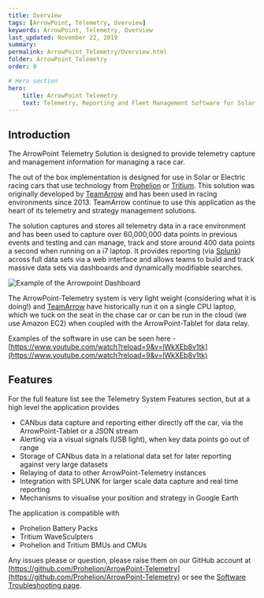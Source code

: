 ```yaml
---
title: Overview
tags: [ArrowPoint, Telemetry, Overview]
keywords: ArrowPoint, Telemetry, Overview
last_updated: November 22, 2019
summary:
permalink: ArrowPoint_Telemetry/Overview.html
folder: ArrowPoint_Telemetry
order: 0

# Hero section
hero:
    title: ArrowPoint Telemetry
    text: Telemetry, Reporting and Fleet Management Software for Solar Car Racing
---
```


## Introduction

The ArrowPoint Telemetry Solution is designed to provide telemetry capture and management information for managing a race car.

The out of the box implementation is designed for use in Solar or Electric racing cars that use technology from [Prohelion](https://www.prohelion.com/) or [Tritium](https://www.tritium.com.au/). This solution was originally developed by [TeamArrow](https://www.teamarrow.com.au/) and has been used in racing environments since 2013. TeamArrow continue to use this application as the heart of its telemetry and strategy management solutions.

The solution captures and stores all telemetry data in a race environment and has been used to capture over 60,000,000 data points in previous events and testing and can manage, track and store around 400 data points a second when running on a i7 laptop. It provides reporting (via [Splunk](https://www.splunk.com/)) across full data sets via a web interface and allows teams to build and track massive data sets via dashboards and dynamically modifiable searches.

![Example of the Arrowpoint Dashboard]({{site.dox.baseurl}}/images/telemetry_analysis.png)

The ArrowPoint-Telemetry system is very light weight (considering what it is doing!) and [TeamArrow](https://www.teamarrow.com.au/) have historically run it on a single CPU laptop, which we tuck on the seat in the chase car or can be run in the cloud (we use Amazon EC2) when coupled with the ArrowPoint-Tablet for data relay.

Examples of the software in use can be seen here - [https://www.youtube.com/watch?reload=9&v=lWkXEb8v1tk](https://www.youtube.com/watch?reload=9&v=lWkXEb8v1tk)

## Features
For the full feature list see the Telemetry System Features section, but at a high level the application provides

* CANbus data capture and reporting either directly off the car, via the ArrowPoint-Tablet or a JSON stream
* Alerting via a visual signals (USB light), when key data points go out of range
* Storage of CANbus data in a relational data set for later reporting against very large datasets
* Relaying of data to other ArrowPoint-Telemetry instances
* Integration with SPLUNK for larger scale data capture and real time reporting
* Mechanisms to visualise your position and strategy in Google Earth

The application is compatible with

* Prohelion Battery Packs
* Tritium WaveSculpters
* Prohelion and Tritium BMUs and CMUs

Any issues please or question, please raise them on our GitHub account at [https://github.com/Prohelion/ArrowPoint-Telemetry](https://github.com/Prohelion/ArrowPoint-Telemetry) or see the [Software Troubleshooting page](../Open_Source/Troubleshooting.html).

